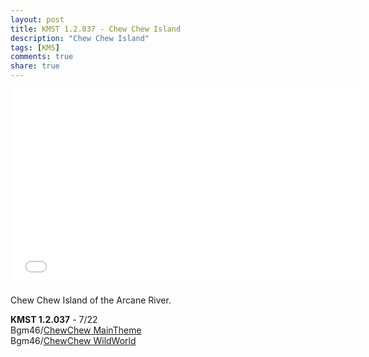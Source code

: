 ```yaml
---
layout: post
title: KMST 1.2.037 - Chew Chew Island
description: "Chew Chew Island"
tags: [KMS]
comments: true
share: true
---
```


<iframe width="560" height="315" src="//www.youtube.com/embed/videoseries?list=PLARr36qkoiWb6ijez2Mto7vRkQrG-Ry8h&index=4" frameborder="0" allowfullscreen></iframe>

Chew Chew Island of the Arcane River.

<b>KMST 1.2.037</b> - 7/22  
Bgm46/<a href="https://youtu.be/465_AD3LvwM">ChewChew MainTheme</a>  
Bgm46/<a href="https://youtu.be/pwfLT4LJkSA">ChewChew WildWorld</a>
